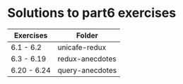 # Solutions to part6 exercises

| Exercises   | Folder          |
| ----------- | --------------- |
| 6.1 - 6.2   | unicafe-redux   |
| 6.3 - 6.19  | redux-anecdotes |
| 6.20 - 6.24 | query-anecdotes |
